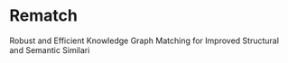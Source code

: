 # Rematch
Robust and Efficient Knowledge Graph Matching for Improved Structural and Semantic Similari
